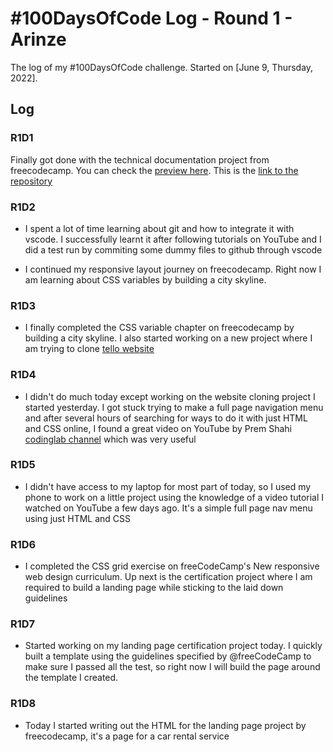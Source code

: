# #100DaysOfCode Log - Round 1 - Arinze

The log of my #100DaysOfCode challenge. Started on [June 9, Thursday, 2022].

## Log

### R1D1 
Finally got done with the technical documentation project from freecodecamp. You can check the [preview here](https://kushyzee.github.io/Bootstrap-technical-documentation-project/). This is the [link to the repository](https://github.com/kushyzee/Bootstrap-technical-documentation-project/commits/main)

### R1D2
- I spent a lot of time learning about git and how to integrate it with vscode. I successfully learnt it after following tutorials on YouTube and I did a test run by commiting some dummy files to github through vscode

- I continued my responsive layout journey on freecodecamp. Right now I am learning about CSS variables by building a city skyline.

### R1D3
-  I finally completed the CSS variable chapter on freecodecamp by building a city skyline. I also started working on a new project where I am trying to clone [tello website](https://trello.com/home)

### R1D4
- I didn't do much today except working on the website cloning project I started yesterday. I got stuck trying to make a full page navigation menu and after several hours of searching for ways to do it with just HTML and CSS online, I found a great video on YouTube by Prem Shahi [codinglab channel](https://youtu.be/nKnrdABs7Zs) which was very useful

### R1D5
- I didn't have access to my laptop for most part of today, so I used my phone to work on a little project using the knowledge of a video tutorial I watched on YouTube a few days ago. It's a simple full page nav menu using just HTML and CSS

### R1D6 
- I completed the CSS grid exercise on freeCodeCamp's New responsive web design curriculum. Up next is the certification project where I am required to build a landing page while sticking to the laid down guidelines

### R1D7
- Started working on my landing page certification project today. I quickly built a template using the guidelines specified by @freeCodeCamp to make sure I passed all the test, so right now I will build the page around the template I created.

### R1D8
- Today I started writing out the HTML for the landing page project by freecodecamp, it's a page for a car rental service
